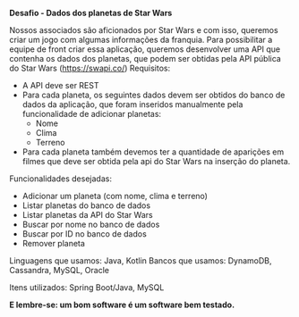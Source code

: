 **Desafio - Dados dos planetas de Star Wars**

Nossos associados são aficionados por Star Wars e com isso, queremos criar um jogo com algumas informações da franquia.
Para possibilitar a equipe de front criar essa aplicação, queremos desenvolver uma API que contenha os dados dos planetas, que podem ser obtidas pela API pública do Star Wars (https://swapi.co/)
Requisitos:
- A API deve ser REST
- Para cada planeta, os seguintes dados devem ser obtidos do banco de dados da aplicação, que foram inseridos manualmente pela funcionalidade de adicionar planetas:
	- Nome
	- Clima
	- Terreno
- Para cada planeta também devemos ter a quantidade de aparições em filmes que deve ser obtida pela api do Star Wars na inserção do planeta.

Funcionalidades desejadas:
- Adicionar um planeta (com nome, clima e terreno)
- Listar planetas do banco de dados
- Listar planetas da API do Star Wars
- Buscar por nome no banco de dados
- Buscar por ID no banco de dados
- Remover planeta


Linguagens que usamos: Java, Kotlin
Bancos que usamos: DynamoDB, Cassandra, MySQL, Oracle

Itens utilizados: Spring Boot/Java, MySQL

**E lembre-se: um bom software é um software bem testado.**
